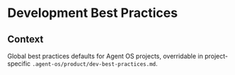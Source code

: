 # Development Best Practices

## Context

Global best practices defaults for Agent OS projects, overridable in project-specific `.agent-os/product/dev-best-practices.md`.

<conditional-block context-check="core-principles">

</conditional-block>

<conditional-block context-check="dependencies" task-condition="choosing-external-library">

</conditional-block>
